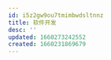 ```yaml
---
id: i5z2gw9ou7tmimbwdsltnnz
title: 软件开发
desc: ''
updated: 1660273242552
created: 1660231869679
---
```

